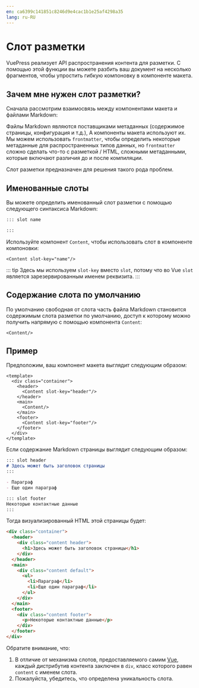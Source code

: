 ```yaml
---
en: ca6399c141851c8246d9e4cac1b1e25af4298a35
lang: ru-RU
---
```


# Слот разметки

VuePress реализует API распространения контента для разметки. С помощью этой функции вы можете разбить ваш документ на несколько фрагментов, чтобы упростить гибкую компоновку в компоненте макета.

## Зачем мне нужен слот разметки?

Сначала рассмотрим взаимосвязь между компонентами макета и файлами Markdown:

<diagram-markdown-slot-relationship/>

Файлы Markdown являются поставщиками метаданных (содержимое страницы, конфигурация и т.д.), А компоненты макета используют их. Мы можем использовать `frontmatter`, чтобы определить некоторые метаданные для распространенных типов данных, но `frontmatter` сложно сделать что-то с разметкой / HTML, сложными метаданными, которые включают различия до и после компиляции.

Слот разметки предназначен для решения такого рода проблем.

## Именованные слоты

Вы можете определить именованный слот разметки с помощью следующего синтаксиса Markdown:

``` md
::: slot name

:::
```

Используйте компонент `Content`, чтобы использовать слот в компоненте компоновки:

``` vue
<Content slot-key="name"/>
```

::: tip
Здесь мы используем `slot-key` вместо `slot`, потому что во Vue `slot` является зарезервированным именем реквизита.
:::

## Содержание слота по умолчанию

По умолчанию свободная от слота часть файла Markdown становится содержимым слота разметки по умолчанию, доступ к которому можно получить напрямую с помощью компонента `Content`:

``` vue
<Content/>
```

## Пример

Предположим, ваш компонент макета выглядит следующим образом:

``` vue
<template>
  <div class="container">
    <header>
      <Content slot-key="header"/>
    </header>
    <main>
      <Content/>
    </main>
    <footer>
      <Content slot-key="footer"/>
    </footer>
  </div>
</template>
```

Если содержание Markdown страницы выглядит следующим образом:

```md
::: slot header
# Здесь может быть заголовок страницы
:::

- Параграф
- Еще один параграф

::: slot footer
Некоторые контактные данные
:::
```

Тогда визуализированный HTML этой страницы будет:

```html
<div class="container">
  <header>
    <div class="content header">
      <h1>Здесь может быть заголовок страницы</h1>
    </div>
  </header>
  <main>
    <div class="content default">
      <ul>
        <li>Параграф</li>
        <li>Еще один параграф</li>
      </ul>
    </div>
  </main>
  <footer>
    <div class="content footer">
      <p>Некоторые контактные данные</p>
    </div>
  </footer>
</div>
```

Обратите внимание, что:
1. В отличие от механизма слотов, предоставляемого самим [Vue](https://vuejs.org/v2/guide/components-slots.html), каждый дистрибутив контента заключен в `div`, класс которого равен `content` с именем слота.
2. Пожалуйста, убедитесь, что определена уникальность слота.
